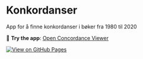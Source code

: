 # Konkordanser
App for å finne konkordanser i bøker fra 1980 til 2020

🚀 **Try the app**: [Open Concordance Viewer](https://yoonsen.github.io/Konkordanser/)

[![View on GitHub Pages](https://img.shields.io/badge/GitHub%20Pages-Live-blue?logo=github)](https://yoonsen.github.io/Konkordanser/)


